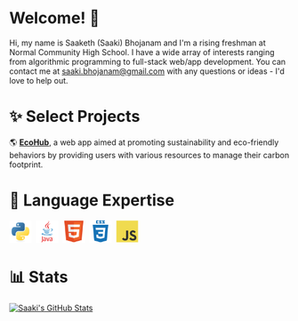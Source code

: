 # Welcome! 👋

Hi, my name is Saaketh (Saaki) Bhojanam and I'm a rising freshman at Normal Community High School. I have a wide array of interests ranging from algorithmic programming to full-stack web/app development. You can contact me at saaki.bhojanam@gmail.com with any questions or ideas - I'd love to help out.

# ✨ Select Projects

🌎 [**EcoHub**](https://github.com/SaakiBhojanam/EcoHub), a web app aimed at promoting sustainability and eco-friendly behaviors by providing users with various resources to manage their carbon footprint.

# 🌱 Language Expertise

<div>
  <img src="https://github.com/devicons/devicon/blob/master/icons/python/python-original.svg" title="Python" alt="Python" width="40" height="40"/>&nbsp;
  <img src="https://github.com/devicons/devicon/blob/master/icons/java/java-original-wordmark.svg" title="Java" alt="Java" width="40" height="40"/>&nbsp;
  <img src="https://github.com/devicons/devicon/blob/master/icons/html5/html5-original.svg" title="HTML5" alt="HTML" width="40" height="40"/>&nbsp;
  <img src="https://github.com/devicons/devicon/blob/master/icons/css3/css3-plain-wordmark.svg"  title="CSS3" alt="CSS" width="40" height="40"/>&nbsp;
  <img src="https://github.com/devicons/devicon/blob/master/icons/javascript/javascript-original.svg" title="JavaScript" alt="JavaScript" width="40" 
</div>

#  📊 Stats

[![Saaki's GitHub Stats](https://github-readme-stats.vercel.app/api?username=SaakiBhojanam)](https://github.com/anuraghazra/github-readme-stats)
